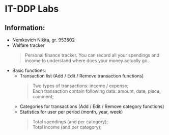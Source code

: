 # IT-DDP Labs
## Information:
* Nemkovich Nikita, gr. 953502
* Welfare tracker
  > Personal finance tracker. You can record all your spendings and income to understand where does your money actually go.
* Basic functions:
  * Transaction list (Add / Edit / Remove transaction functions)  
    > Two types of transactions: income / expense;  
    > Each transaction contain following data: amount, date, place, comment;  
  * Categories for transactions (Add / Edit / Remove category functions)  
  * Statistics for user per period (month, year, week)  
    > Total spendings (and per category);  
    > Total income (and per category);  

